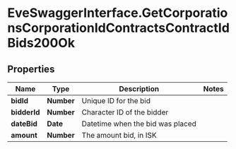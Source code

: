 # EveSwaggerInterface.GetCorporationsCorporationIdContractsContractIdBids200Ok

## Properties
Name | Type | Description | Notes
------------ | ------------- | ------------- | -------------
**bidId** | **Number** | Unique ID for the bid | 
**bidderId** | **Number** | Character ID of the bidder | 
**dateBid** | **Date** | Datetime when the bid was placed | 
**amount** | **Number** | The amount bid, in ISK | 


